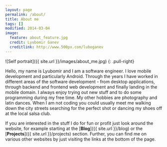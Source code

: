 ```yaml
---
layout: page
permalink: /about/
title: About me
tags: []
modified: 2014-03-04
image:
  feature: about_feature.jpg
  credit: Lyubomir Ganev
  creditlink: http://www.500px.com/luboganev
---
```


![Self portrait]({{ site.url }}/images/about_me.jpg)
{: .pull-right}

Hello, my name is Lyubomir and I am a software engineer. I love mobile development and particularly Android. Through the years I have worked in different areas of the software development - from desktop applications, through backend and frontend web development and finally landing in the mobile domain. I always enjoy trying out new stuff and to do some programming during my free time. My other hobbies are photography and latin dances. When I am not coding you could usually meet me walking down the city streets searching for the perfect shot or dancing my shoes off at the local salsa club.

If you are interested in the stuff I do for fun or profit just look around the website, for example starting at the [__Blog__]({{ site.url }}/blog) or the [__Projects__]({{ site.url }}/projects) section. Further, you can find me on various other websites by just visiting the links at the bottom of the page.